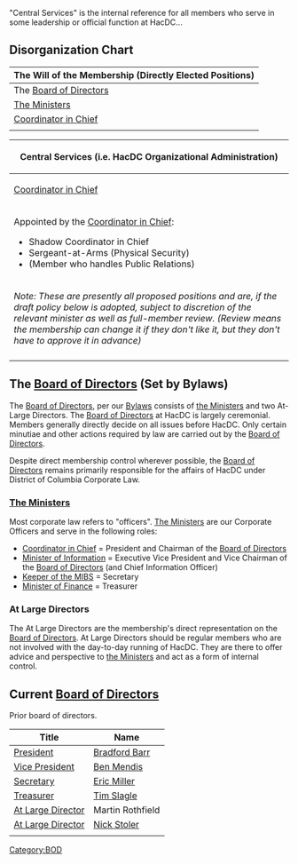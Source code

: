 "Central Services" is the internal reference for all members who serve
in some leadership or official function at HacDC...

## Disorganization Chart

| The Will of the Membership (Directly Elected Positions) |
|---------------------------------------------------------|
| The [Board of Directors](Board_of_Directors "wikilink") |
| [The Ministers](The_Ministers "wikilink")               |
| [Coordinator in Chief](Coordinator_in_Chief "wikilink") |
|                                                         |

<table>
<thead>
<tr class="header">
<th><p>Central Services (i.e. HacDC Organizational
Administration)</p></th>
</tr>
</thead>
<tbody>
<tr class="odd">
<td><p><a href="Coordinator_in_Chief" title="wikilink">Coordinator in
Chief</a></p></td>
</tr>
<tr class="even">
<td><p>Appointed by the <a href="Coordinator_in_Chief"
title="wikilink">Coordinator in Chief</a>:</p>
<ul>
<li>Shadow Coordinator in Chief</li>
<li>Sergeant-at-Arms (Physical Security)</li>
<li>(Member who handles Public Relations)</li>
</ul></td>
</tr>
<tr class="odd">
<td><p><em>Note: These are presently all proposed positions and are, if
the draft policy below is adopted, subject to discretion of the relevant
minister as well as full-member review. (Review means the membership can
change it if they don't like it, but they don't have to approve it in
advance)</em></p></td>
</tr>
<tr class="even">
<td></td>
</tr>
</tbody>
</table>

## The [Board of Directors](Board_of_Directors "wikilink") (Set by Bylaws)

The [Board of Directors](Board_of_Directors "wikilink"), per our
[Bylaws](Bylaws "wikilink") consists of [the
Ministers](the_Ministers "wikilink") and two At-Large Directors. The
[Board of Directors](Board_of_Directors "wikilink") at HacDC is largely
ceremonial. Members generally directly decide on all issues before
HacDC. Only certain minutiae and other actions required by law are
carried out by the [Board of Directors](Board_of_Directors "wikilink").

Despite direct membership control wherever possible, the [Board of
Directors](Board_of_Directors "wikilink") remains primarily responsible
for the affairs of HacDC under District of Columbia Corporate Law.

### [The Ministers](The_Ministers "wikilink")

Most corporate law refers to "officers". [The
Ministers](The_Ministers "wikilink") are our Corporate Officers and
serve in the following roles:

- [Coordinator in Chief](Coordinator_in_Chief "wikilink") = President
  and Chairman of the [Board of
  Directors](Board_of_Directors "wikilink")
- [Minister of Information](Minister_of_Information "wikilink") =
  Executive Vice President and Vice Chairman of the [Board of
  Directors](Board_of_Directors "wikilink") (and Chief Information
  Officer)
- [Keeper of the MIBS](Keeper_of_the_MIBS "wikilink") = Secretary
- [Minister of Finance](Minister_of_Finance "wikilink") = Treasurer

### At Large Directors

The At Large Directors are the membership's direct representation on the
[Board of Directors](Board_of_Directors "wikilink"). At Large Directors
should be regular members who are not involved with the day-to-day
running of HacDC. They are there to offer advice and perspective to [the
Ministers](the_Ministers "wikilink") and act as a form of internal
control.

## Current [Board of Directors](Board_of_Directors "wikilink")

Prior board of directors.

| Title                                             | Name                                   |
|---------------------------------------------------|----------------------------------------|
| [President](President "wikilink")                 | [Bradford Barr](User:Bbarr "wikilink") |
| [Vice President](Vice_President "wikilink")       | [Ben Mendis](User:Sitwon "wikilink")   |
| [Secretary](Secretary "wikilink")                 | [Eric Miller](User:Eric "wikilink")    |
| [Treasurer](Treasurer "wikilink")                 | [Tim Slagle](User:Tslagle "wikilink")  |
| [At Large Director](At_Large_Director "wikilink") | Martin Rothfield                       |
| [At Large Director](At_Large_Director "wikilink") | [Nick Stoler](User:NickS "wikilink")   |
|                                                   |                                        |

[Category:BOD](Category:BOD "wikilink")